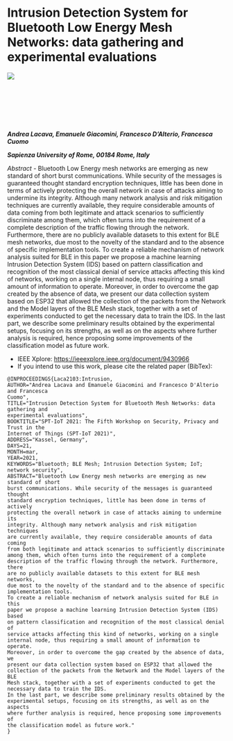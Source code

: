 Intrusion Detection System for Bluetooth Low Energy Mesh Networks: data gathering and experimental evaluations
===================================

<img align="left" src="https://www.uniroma1.it/sites/default/files/images/logo/sapienza-big.png"/>

<br><br><br><br><br><br><br>

***Andrea Lacava, Emanuele Giacomini, Francesco D’Alterio, Francesca Cuomo***

***Sapienza University of Rome, 00184 Rome, Italy***

*Abstract* - Bluetooth Low Energy mesh networks are emerging as new standard of short burst communications. 
While security of the messages is guaranteed thought standard encryption techniques, little has been done in terms of actively protecting the overall network in case of attacks aiming to undermine its integrity.
Although many network analysis and risk mitigation techniques are currently available, they require considerable amounts of data coming from both legitimate and attack scenarios to sufficiently discriminate among them, which often turns
into the requirement of a complete description of the traffic flowing through the network.
Furthermore, there are no publicly available datasets to this extent for BLE mesh networks, due most to the novelty of the standard and to the absence of specific implementation tools.
To create a reliable mechanism of network analysis suited for BLE in this paper we propose a machine learning Intrusion Detection System (IDS) based on pattern classification and
recognition of the most classical denial of service attacks affecting this kind of networks, working on a single internal node, thus requiring a small amount of information to operate.
Moreover, in order to overcome the gap created by the absence of data, we present our data collection system based on ESP32 that allowed the collection of the packets from the Network and the Model layers of the BLE Mesh stack, together with a set of experiments conducted to get the necessary data to train the IDS.
In the last part, we describe some preliminary results obtained by the experimental setups, focusing on its strengths, as well as on the aspects where further analysis is required, hence proposing some improvements of the classification model as future work.

- IEEE Xplore: https://ieeexplore.ieee.org/document/9430966
- If you intend to use this work, please cite the related paper (BibTex):

```
@INPROCEEDINGS{Laca2103:Intrusion,
AUTHOR="Andrea Lacava and Emanuele Giacomini and Francesco D'Alterio and Francesca
Cuomo",
TITLE="Intrusion Detection System for Bluetooth Mesh Networks: data gathering and
experimental evaluations",
BOOKTITLE="SPT-IoT 2021: The Fifth Workshop on Security, Privacy and Trust in the
Internet of Things (SPT-IoT 2021)",
ADDRESS="Kassel, Germany",
DAYS=21,
MONTH=mar,
YEAR=2021,
KEYWORDS="Bluetooth; BLE Mesh; Intrusion Detection System; IoT; network security",
ABSTRACT="Bluetooth Low Energy mesh networks are emerging as new standard of short
burst communications. While security of the messages is guaranteed thought
standard encryption techniques, little has been done in terms of actively
protecting the overall network in case of attacks aiming to undermine its
integrity. Although many network analysis and risk mitigation techniques
are currently available, they require considerable amounts of data coming
from both legitimate and attack scenarios to sufficiently discriminate
among them, which often turns into the requirement of a complete
description of the traffic flowing through the network. Furthermore, there
are no publicly available datasets to this extent for BLE mesh networks,
due most to the novelty of the standard and to the absence of specific
implementation tools.
To create a reliable mechanism of network analysis suited for BLE in this
paper we propose a machine learning Intrusion Detection System (IDS) based
on pattern classification and recognition of the most classical denial of
service attacks affecting this kind of networks, working on a single
internal node, thus requiring a small amount of information to operate.
Moreover, in order to overcome the gap created by the absence of data, we
present our data collection system based on ESP32 that allowed the
collection of the packets from the Network and the Model layers of the BLE
Mesh stack, together with a set of experiments conducted to get the
necessary data to train the IDS.
In the last part, we describe some preliminary results obtained by the
experimental setups, focusing on its strengths, as well as on the aspects
where further analysis is required, hence proposing some improvements of
the classification model as future work."
}
```
